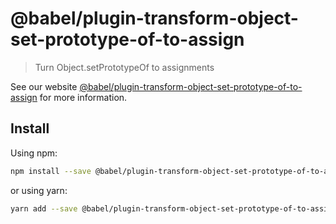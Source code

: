 # @babel/plugin-transform-object-set-prototype-of-to-assign

> Turn Object.setPrototypeOf to assignments

See our website [@babel/plugin-transform-object-set-prototype-of-to-assign](https://new.babeljs.io/docs/en/next/babel-plugin-transform-object-set-prototype-of-to-assign.html) for more information.

## Install

Using npm:

```sh
npm install --save @babel/plugin-transform-object-set-prototype-of-to-assign
```

or using yarn:

```sh
yarn add --save @babel/plugin-transform-object-set-prototype-of-to-assign
```
